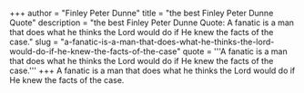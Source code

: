 +++
author = "Finley Peter Dunne"
title = "the best Finley Peter Dunne Quote"
description = "the best Finley Peter Dunne Quote: A fanatic is a man that does what he thinks the Lord would do if He knew the facts of the case."
slug = "a-fanatic-is-a-man-that-does-what-he-thinks-the-lord-would-do-if-he-knew-the-facts-of-the-case"
quote = '''A fanatic is a man that does what he thinks the Lord would do if He knew the facts of the case.'''
+++
A fanatic is a man that does what he thinks the Lord would do if He knew the facts of the case.
